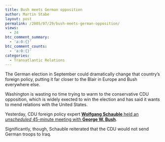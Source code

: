 ```yaml
---
title: Bush meets German opposition
author: Martin Stabe
layout: post
permalink: /2005/07/29/bush-meets-german-opposition/
views:
  - 24
btc_comment_summary:
  - 'a:0:{}'
btc_comment_counts:
  - 'a:0:{}'
categories:
  - Transatlantic Relations
---
```

The German election in September could dramatically change that country&rsquo;s foreign policy, putting it far closer to the Blair in Europe and Bush everywhere else.

Washington is wasting no time trying to warm to the conservative CDU opposition, which is widely exected to win the election and has said it wants to mend relations with the United States. 

Yesterday, CDU foreign policy expert [**Wolfgang Schauble** held an *unscheduled* 45-minute meeting with **George W. Bush**][1].

Significantly, though, Schauble reiterated that the CDU would not send German troops to Iraq.

 [1]: http://euobserver.com/?aid=19658&sid=9